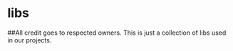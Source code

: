 # libs

##All credit goes to respected owners.
This is just a collection of libs used in our projects.
